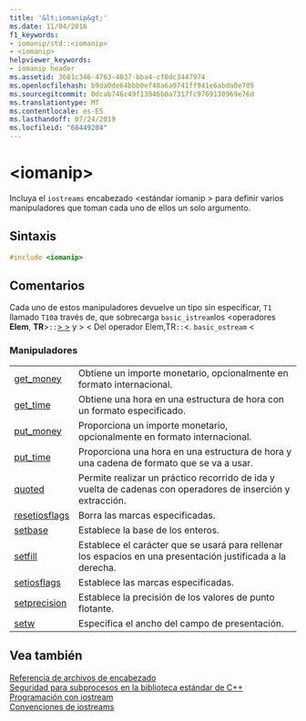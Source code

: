 ```yaml
---
title: '&lt;iomanip&gt;'
ms.date: 11/04/2016
f1_keywords:
- iomanip/std::<iomanip>
- <iomanip>
helpviewer_keywords:
- iomanip header
ms.assetid: 3681c346-4763-4037-bba4-cf0dc3447974
ms.openlocfilehash: b9da0de64bbb0ef48a6a9741ff941e6abda0e705
ms.sourcegitcommit: 0dcab746c49f13946b0a7317fc9769130969e76d
ms.translationtype: MT
ms.contentlocale: es-ES
ms.lasthandoff: 07/24/2019
ms.locfileid: "68449204"
---
```

# <a name="ltiomanipgt"></a>&lt;iomanip&gt;

Incluya el `iostreams` encabezado \<estándar iomanip > para definir varios manipuladores que toman cada uno de ellos un solo argumento.

## <a name="syntax"></a>Sintaxis

```cpp
#include <iomanip>
```

## <a name="remarks"></a>Comentarios

Cada uno de estos manipuladores devuelve un tipo sin especificar, `T1` llamado `T10`a través de, que sobrecarga `basic_istream`los \<operadores **Elem**, **TR**>`::`[> >](../standard-library/istream-operators.md#op_gt_gt) y [](../standard-library/ostream-operators.md#op_lt_lt) > < Del operador Elem,TR`::`<. `basic_ostream` \<

### <a name="manipulators"></a>Manipuladores

|||
|-|-|
|[get_money](../standard-library/iomanip-functions.md#iomanip_get_money)|Obtiene un importe monetario, opcionalmente en formato internacional.|
|[get_time](../standard-library/iomanip-functions.md#iomanip_get_time)|Obtiene una hora en una estructura de hora con un formato especificado.|
|[put_money](../standard-library/iomanip-functions.md#iomanip_put_money)|Proporciona un importe monetario, opcionalmente en formato internacional.|
|[put_time](../standard-library/iomanip-functions.md#iomanip_put_time)|Proporciona una hora en una estructura de hora y una cadena de formato que se va a usar.|
|[quoted](../standard-library/iomanip-functions.md#quoted)|Permite realizar un práctico recorrido de ida y vuelta de cadenas con operadores de inserción y extracción.|
|[resetiosflags](../standard-library/iomanip-functions.md#resetiosflags)|Borra las marcas especificadas.|
|[setbase](../standard-library/iomanip-functions.md#setbase)|Establece la base de los enteros.|
|[setfill](../standard-library/iomanip-functions.md#setfill)|Establece el carácter que se usará para rellenar los espacios en una presentación justificada a la derecha.|
|[setiosflags](../standard-library/iomanip-functions.md#setiosflags)|Establece las marcas especificadas.|
|[setprecision](../standard-library/iomanip-functions.md#setprecision)|Establece la precisión de los valores de punto flotante.|
|[setw](../standard-library/iomanip-functions.md#setw)|Especifica el ancho del campo de presentación.|

## <a name="see-also"></a>Vea también

[Referencia de archivos de encabezado](../standard-library/cpp-standard-library-header-files.md)\
[Seguridad para subprocesos en la biblioteca estándar de C++](../standard-library/thread-safety-in-the-cpp-standard-library.md)\
[Programación con iostream](../standard-library/iostream-programming.md)\
[Convenciones de iostreams](../standard-library/iostreams-conventions.md)
